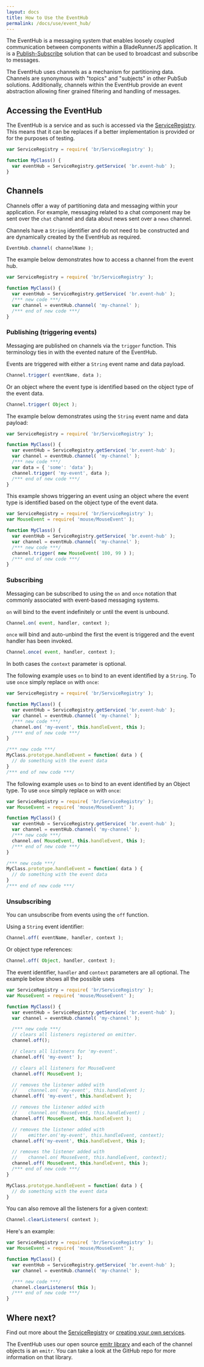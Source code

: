```yaml
---
layout: docs
title: How to Use the EventHub
permalink: /docs/use/event_hub/
---
```


The EventHub is a messaging system that enables loosely coupled communication between components within a BladeRunnerJS application. It is a [Publish-Subscribe](http://en.wikipedia.org/wiki/Publish%E2%80%93subscribe_pattern) solution that can be used to broadcast and subscribe to messages.

The EventHub uses channels as a mechanism for partitioning data. Channels are synonymous with "topics" and "subjects" in other PubSub solutions. Additionally, channels within the EventHub provide an event abstraction allowing finer grained filtering and handling of messages.

## Accessing the EventHub

The EventHub is a service and as such is accessed via the [ServiceRegistry](/docs/concepts/service_registry/). This means that it can be replaces if a better implementation is provided or for the purposes of testing.

```js
var ServiceRegistry = require( 'br/ServiceRegistry' );

function MyClass() {
  var eventHub = ServiceRegistry.getService( 'br.event-hub' );
}
```

## Channels

Channels offer a way of partitioning data and messaging within your application. For example, messaging related to a chat component may be sent over the `chat` channel and data about news sent over a `news` channel.

Channels have a `String` identifier and do not need to be constructed and are dynamically created by the EventHub as required.

```js
EventHub.channel( channelName );
```

The example below demonstrates how to access a channel from the event hub.

```js
var ServiceRegistry = require( 'br/ServiceRegistry' );

function MyClass() {
  var eventHub = ServiceRegistry.getService( 'br.event-hub' );
  /*** new code ***/
  var channel = eventHub.channel( 'my-channel' );
  /*** end of new code ***/
}
```

### Publishing (triggering events)

Messaging are published on channels via the `trigger` function. This terminology ties in with the evented nature of the EventHub.

Events are triggered with either a `String` event name and data payload.

```js
Channel.trigger( eventName, data );
```

Or an object where the event type is identified based on the object type of the event data.

```js
Channel.trigger( Object );
```

The example below demonstrates using the `String` event name and data payload:

```js
var ServiceRegistry = require( 'br/ServiceRegistry' );

function MyClass() {
  var eventHub = ServiceRegistry.getService( 'br.event-hub' );
  var channel = eventHub.channel( 'my-channel' );
  /*** new code ***/
  var data = { 'some': 'data' };
  channel.trigger( 'my-event', data );
  /*** end of new code ***/
}
```

This example shows triggering an event using an object where the event type is identified based on the object type of the event data.

```js
var ServiceRegistry = require( 'br/ServiceRegistry' );
var MouseEvent = require( 'mouse/MouseEvent' );

function MyClass() {
  var eventHub = ServiceRegistry.getService( 'br.event-hub' );
  var channel = eventHub.channel( 'my-channel' );
  /*** new code ***/
  channel.trigger( new MouseEvent( 100, 99 ) );
  /*** end of new code ***/
}
```

### Subscribing

Messaging can be subscribed to using the `on` and `once` notation that commonly associated with event-based messaging systems.

`on` will bind to the event indefinitely or until the event is unbound.

```js
Channel.on( event, handler, context );
```

`once` will bind and auto-unbind the first the event is triggered and the event handler has been invoked.

```js
Channel.once( event, handler, context );
```

In both cases the `context` parameter is optional.

The following example uses `on` to bind to an event identified by a `String`. To use `once` simply replace `on` with `once`:

```js
var ServiceRegistry = require( 'br/ServiceRegistry' );

function MyClass() {
  var eventHub = ServiceRegistry.getService( 'br.event-hub' );
  var channel = eventHub.channel( 'my-channel' );
  /*** new code ***/
  channel.on( 'my-event', this.handleEvent, this );
  /*** end of new code ***/
}

/*** new code ***/
MyClass.prototype.handleEvent = function( data ) {
  // do something with the event data
}
/*** end of new code ***/
```

The following example uses `on` to bind to an event identified by an Object type. To use `once` simply replace `on` with `once`:

```js
var ServiceRegistry = require( 'br/ServiceRegistry' );
var MouseEvent = require( 'mouse/MouseEvent' );

function MyClass() {
  var eventHub = ServiceRegistry.getService( 'br.event-hub' );
  var channel = eventHub.channel( 'my-channel' );
  /*** new code ***/
  channel.on( MouseEvent, this.handleEvent, this );
  /*** end of new code ***/
}

/*** new code ***/
MyClass.prototype.handleEvent = function( data ) {
  // do something with the event data
}
/*** end of new code ***/
```

### Unsubscribing

You can unsubscribe from events using the `off` function.

Using a `String` event identifier:

```js
Channel.off( eventName, handler, context );
```

Or object type references:

```js
Channel.off( Object, handler, context );
```

The event identifier, `handler` and `context` parameters are all optional. The example below shows all the possible uses

```js
var ServiceRegistry = require( 'br/ServiceRegistry' );
var MouseEvent = require( 'mouse/MouseEvent' );

function MyClass() {
  var eventHub = ServiceRegistry.getService( 'br.event-hub' );
  var channel = eventHub.channel( 'my-channel' );

  /*** new code ***/
  // clears all listeners registered on emitter.
  channel.off();

  // clears all listeners for 'my-event'.
  channel.off( 'my-event' );

  // clears all listeners for MouseEvent
  channel.off( MouseEvent );

  // removes the listener added with
  //    channel.on( 'my-event', this.handleEvent );
  channel.off( 'my-event', this.handleEvent );

  // removes the listener added with
  //    channel.on( MouseEvent, this.handleEvent) ;
  channel.off( MouseEvent, this.handleEvent );

  // removes the listener added with
  //    emitter.on('my-event', this.handleEvent, context);
  channel.off('my-event', this.handleEvent, this );

  // removes the listener added with
  //    channel.on( MouseEvent, this.handleEvent, context);
  channel.off( MouseEvent, this.handleEvent, this );
  /*** end of new code ***/
}

MyClass.prototype.handleEvent = function( data ) {
  // do something with the event data
}
```

You can also remove all the listeners for a given context:

```js
Channel.clearListeners( context );
```

Here's an example:

```js
var ServiceRegistry = require( 'br/ServiceRegistry' );
var MouseEvent = require( 'mouse/MouseEvent' );

function MyClass() {
  var eventHub = ServiceRegistry.getService( 'br.event-hub' );
  var channel = eventHub.channel( 'my-channel' );

  /*** new code ***/
  channel.clearListeners( this );
  /*** end of new code ***/
}
```

## Where next?

Find out more about the [ServiceRegistry](/docs/concepts/service_registry) or [creating your own services](/docs/use/service_registry).

The EventHub uses our open source [emitr library](https://github.com/BladeRunnerJS/emitr) and each of the channel objects is an `emitr`. You can take a look at the GitHub repo for more information on that library.
